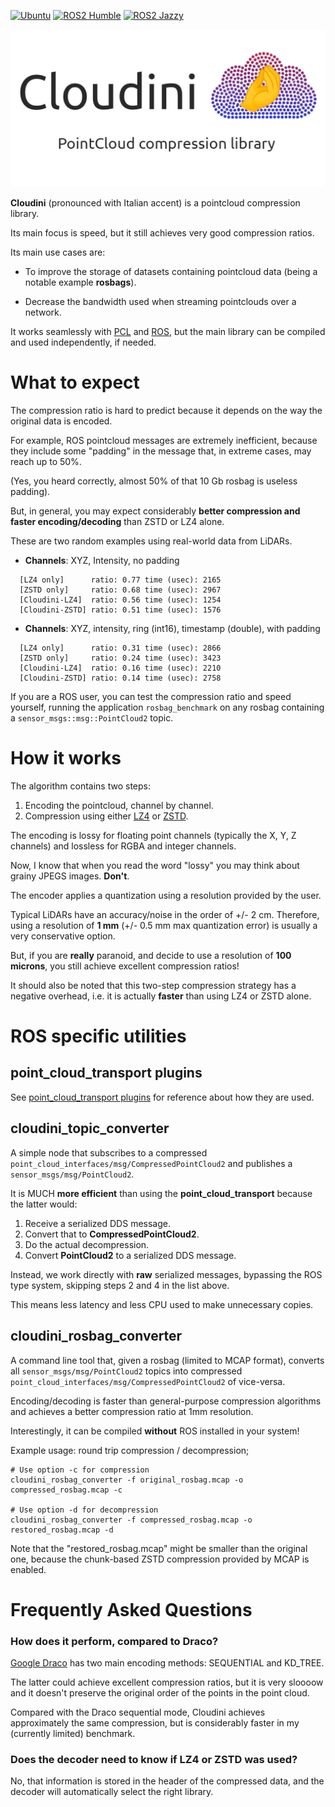 [![Ubuntu](https://github.com/facontidavide/cloudini/actions/workflows/ubuntu-build.yaml/badge.svg)](https://github.com/facontidavide/cloudini/actions/workflows/ubuntu-build.yaml)
[![ROS2 Humble](https://github.com/facontidavide/cloudini/actions/workflows/ros-humble.yaml/badge.svg)](https://github.com/facontidavide/cloudini/actions/workflows/ros-humble.yaml)
[![ROS2 Jazzy](https://github.com/facontidavide/cloudini/actions/workflows/ros-jazzy.yaml/badge.svg)](https://github.com/facontidavide/cloudini/actions/workflows/ros-jazzy.yaml)

![Cloudini](logo.png)

**Cloudini** (pronounced with Italian accent) is a pointcloud compression
library.

Its main focus is speed, but it still achieves very good compression ratios.

Its main use cases are:

- To improve the storage of datasets containing pointcloud data (being a notable example **rosbags**).

- Decrease the bandwidth used when streaming pointclouds over a network.

It works seamlessly with [PCL](https://pointclouds.org/) and
[ROS](https://www.ros.org/), but the main library can be compiled and used independently, if needed.

# What to expect

The compression ratio is hard to predict because it depends on the way the original data is encoded.

For example, ROS pointcloud messages are extremely inefficient, because
they include some "padding" in the message that, in extreme cases, may reach up to 50%.

(Yes, you heard correctly, almost 50% of that 10 Gb rosbag is useless padding).

But, in general, you may expect considerably **better compression and faster encoding/decoding**  than ZSTD or LZ4 alone.

These are two random examples using real-world data from LiDARs.

- **Channels**: XYZ, Intensity, no padding

```
  [LZ4 only]      ratio: 0.77 time (usec): 2165
  [ZSTD only]     ratio: 0.68 time (usec): 2967
  [Cloudini-LZ4]  ratio: 0.56 time (usec): 1254
  [Cloudini-ZSTD] ratio: 0.51 time (usec): 1576
```

- **Channels**: XYZ, intensity, ring (int16), timestamp (double), with padding

```
  [LZ4 only]      ratio: 0.31 time (usec): 2866
  [ZSTD only]     ratio: 0.24 time (usec): 3423
  [Cloudini-LZ4]  ratio: 0.16 time (usec): 2210
  [Cloudini-ZSTD] ratio: 0.14 time (usec): 2758
```

If you are a ROS user, you can test the compression ratio and speed yourself,
running the application `rosbag_benchmark` on any rosbag containing a `sensor_msgs::msg::PointCloud2` topic.


# How it works

The algorithm contains two steps:

1. Encoding the pointcloud, channel by channel.
2. Compression using either [LZ4](https://github.com/lz4/lz4) or [ZSTD](https://github.com/facebook/zstd).

The encoding is lossy for floating point channels (typically the X, Y, Z channels)
and lossless for RGBA and integer channels.

Now, I know that when you read the word "lossy" you may think about grainy JPEGS images. **Don't**.

The encoder applies a quantization using a resolution provided by the user.

Typical LiDARs have an accuracy/noise in the order of +/- 2 cm.
Therefore, using a resolution of **1 mm** (+/- 0.5 mm max quantization error) is usually a very conservative option.

But, if you are **really** paranoid, and decide to use a resolution of **100 microns**, you still achieve excellent compression ratios!

It should also be noted that this two-step compression strategy has a
negative overhead, i.e. it is actually **faster** than using LZ4 or ZSTD alone.

# ROS specific utilities

## point_cloud_transport plugins

See [point_cloud_transport plugins](https://github.com/ros-perception/point_cloud_transport_plugins) for reference about how they are used.

## cloudini_topic_converter

A simple node that subscribes to a compressed `point_cloud_interfaces/msg/CompressedPointCloud2` and publishes a `sensor_msgs/msg/PointCloud2`.

It is MUCH **more efficient** than using the **point_cloud_transport** because the latter would:

1. Receive a serialized DDS message.
2. Convert that to **CompressedPointCloud2**.
3. Do the actual decompression.
4. Convert **PointCloud2** to a serialized DDS message.

Instead, we work directly with **raw** serialized messages, bypassing the ROS type system, skipping steps 2 and 4 in the list above.

This means less latency and less CPU used to make unnecessary copies.

## cloudini_rosbag_converter

A command line tool that, given a rosbag (limited to MCAP format), converts
 all `sensor_msgs/msg/PointCloud2` topics into compressed `point_cloud_interfaces/msg/CompressedPointCloud2` of vice-versa.

Encoding/decoding is faster than general-purpose compression algorithms and achieves a better compression ratio at 1mm resolution.

Interestingly, it can be compiled **without** ROS installed in your system!

Example usage: round trip compression / decompression;

```
# Use option -c for compression
cloudini_rosbag_converter -f original_rosbag.mcap -o compressed_rosbag.mcap -c

# Use option -d for decompression
cloudini_rosbag_converter -f compressed_rosbag.mcap -o restored_rosbag.mcap -d
```

Note that the "restored_rosbag.mcap" might be smaller than the original one, because the chunk-based ZSTD compression provided
by MCAP is enabled.

# Frequently Asked Questions

### How does it perform, compared to Draco?

[Google Draco](https://github.com/google/draco) has two main encoding methods: SEQUENTIAL and KD_TREE.

The latter could achieve excellent compression ratios, but it is very sloooow and it doesn't preserve the original order
of the points in the point cloud.

Compared with the Draco sequential mode, Cloudini achieves approximately the same compression, but is considerably faster in
my (currently limited) benchmark.

### Does the decoder need to know if LZ4 or ZSTD was used?

No, that information is stored in the header of the compressed data, and the decoder will automatically select the right library.
